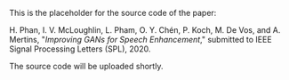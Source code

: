 This is the placeholder for the source code of the paper:

H. Phan, I. V. McLoughlin, L. Pham, O. Y. Chén, P. Koch, M. De Vos, and A. Mertins, "_Improving GANs for Speech Enhancement_," submitted to IEEE Signal Processing Letters (SPL), 2020.

The source code will be uploaded shortly.
